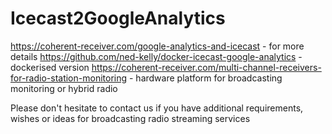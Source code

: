 # Icecast2GoogleAnalytics
https://coherent-receiver.com/google-analytics-and-icecast - for more details
https://github.com/ned-kelly/docker-icecast-google-analytics - dockerised version 
https://coherent-receiver.com/multi-channel-receivers-for-radio-station-monitoring - hardware platform for broadcasting monitoring or hybrid radio

Please don't hesitate to contact us if you have additional requirements, wishes or ideas for broadcasting radio streaming services 
